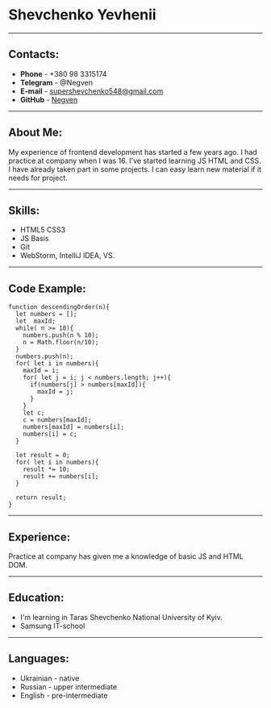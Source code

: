 # Shevchenko Yevhenii

***
## Contacts:
* **Phone** - +380 98 3315174
* **Telegram** - @Negven
* **E-mail** - supershevchenko548@gmail.com
* **GitHub** - [Negven](https://github.com/Negven)

---
## About Me:
My experience of frontend development has started a few years ago. I had practice at company when I was 16. I've started learning JS HTML and CSS. I have already taken part in some projects. I can easy learn new material if it needs for project.

***
## Skills:
* HTML5 CSS3
* JS Basis
* Git
* WebStorm, IntelliJ IDEA, VS.

---
## Code Example:
```
function descendingOrder(n){
  let numbers = [];
  let  maxId;
  while( n >= 10){
    numbers.push(n % 10);
    n = Math.floor(n/10);
  }
  numbers.push(n);
  for( let i in numbers){
    maxId = i; 
    for( let j = i; j < numbers.length; j++){
      if(numbers[j] > numbers[maxId]){
        maxId = j;
      }
    }
    let c;
    c = numbers[maxId];
    numbers[maxId] = numbers[i];
    numbers[i] = c;
  }
  
  let result = 0;
  for( let i in numbers){
    result *= 10;
    result += numbers[i];
  }
  
  return result;
}
```

***
## Experience:
Practice at company has given me a knowledge of basic JS and HTML DOM.

---

## Education:

* I'm learning in Taras Shevchenko National University of Kyiv.
* Samsung IT-school

***

## Languages:

* Ukrainian - native
* Russian - upper intermediate
* English - pre-intermediate